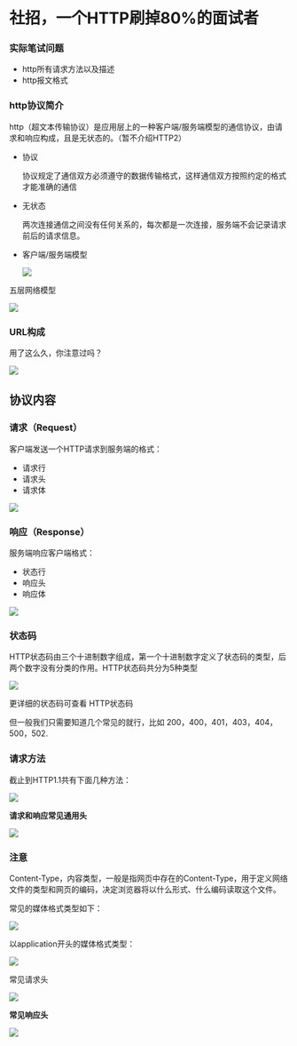 # 社招，一个HTTP刷掉80%的面试者



### 实际笔试问题

- http所有请求方法以及描述
- http报文格式

### http协议简介

http（超文本传输协议）是应用层上的一种客户端/服务端模型的通信协议，由请求和响应构成，且是无状态的。（暂不介绍HTTP2）

- 协议

  协议规定了通信双方必须遵守的数据传输格式，这样通信双方按照约定的格式才能准确的通信

- 无状态

  两次连接通信之间没有任何关系的，每次都是一次连接，服务端不会记录请求前后的请求信息。

- 客户端/服务端模型

  ![](https://note.youdao.com/yws/public/resource/8a5296cfc5e3ca295e8fa042b7de7484/xmlnote/2A6FF69280EB4921A21AF37A8A20F52E/9785)

五层网络模型

![](https://note.youdao.com/yws/public/resource/8a5296cfc5e3ca295e8fa042b7de7484/xmlnote/ACC2AE3D6B7A4EA3ACA35970226A6F19/9788)

### URL构成

 用了这么久，你注意过吗？ 

![](https://note.youdao.com/yws/public/resource/8a5296cfc5e3ca295e8fa042b7de7484/xmlnote/5B72D8217AF04FCAB88C722FA024AD2F/9790)

## 协议内容

### 请求（Request）

客户端发送一个HTTP请求到服务端的格式：

- 请求行
- 请求头
- 请求体

![](https://note.youdao.com/yws/public/resource/8a5296cfc5e3ca295e8fa042b7de7484/xmlnote/3377F29CEA4B403DB0FB5881FB511963/9792)

### 响应（Response）

服务端响应客户端格式：

- 状态行
- 响应头
- 响应体

![](https://note.youdao.com/yws/public/resource/8a5296cfc5e3ca295e8fa042b7de7484/xmlnote/4D99FA38EE00429BA181C9C6558F7F47/9794)

### 状态码

HTTP状态码由三个十进制数字组成，第一个十进制数字定义了状态码的类型，后两个数字没有分类的作用。HTTP状态码共分为5种类型

![](https://note.youdao.com/yws/public/resource/8a5296cfc5e3ca295e8fa042b7de7484/xmlnote/58BB995283594F81B5DD76FD41E6B027/9796)

更详细的状态码可查看 HTTP状态码

但一般我们只需要知道几个常见的就行，比如 200，400，401，403，404，500，502.

### 请求方法

截止到HTTP1.1共有下面几种方法：

![](https://note.youdao.com/yws/public/resource/8a5296cfc5e3ca295e8fa042b7de7484/xmlnote/3CAE5A9118BB45A78AE985EE5550ABEF/9798)

 **请求和响应常见通用头** 

![](https://note.youdao.com/yws/public/resource/8a5296cfc5e3ca295e8fa042b7de7484/xmlnote/16CF625329904333A394EA3C60D67485/9800)

### 注意

Content-Type，内容类型，一般是指网页中存在的Content-Type，用于定义网络文件的类型和网页的编码，决定浏览器将以什么形式、什么编码读取这个文件。

常见的媒体格式类型如下：

![](https://note.youdao.com/yws/public/resource/8a5296cfc5e3ca295e8fa042b7de7484/xmlnote/8994B1FFFA0646F680D39A333573DC4B/9802)

 以application开头的媒体格式类型： 

![](https://note.youdao.com/yws/public/resource/8a5296cfc5e3ca295e8fa042b7de7484/xmlnote/D30CD8E807CE4B389CEBA76A91CDCE1B/9804)

 常见请求头 

![](https://note.youdao.com/yws/public/resource/8a5296cfc5e3ca295e8fa042b7de7484/xmlnote/CB82DA84B8AB4B0D936E5F2C1A6869BB/9806)

 **常见响应头** 

![](https://note.youdao.com/yws/public/resource/8a5296cfc5e3ca295e8fa042b7de7484/xmlnote/6B6549F340924E919061875BFAC8F728/9808)

